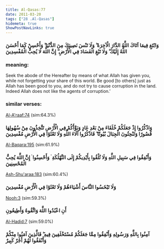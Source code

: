 ```yaml
---
title: Al-Qasas:77
date: 2011-03-20
tags: ["28 .Al-Qasas"]
hidemeta: true 
ShowPostNavLinks: true 
---
```

### وَابْتَغِ فِيمَا آتَاكَ اللَّهُ الدَّارَ الْآخِرَةَ ۖ وَلَا تَنْسَ نَصِيبَكَ مِنَ الدُّنْيَا ۖ وَأَحْسِنْ كَمَا أَحْسَنَ اللَّهُ إِلَيْكَ ۖ وَلَا تَبْغِ الْفَسَادَ فِي الْأَرْضِ ۖ إِنَّ اللَّهَ لَا يُحِبُّ الْمُفْسِدِينَ
### meaning: 
Seek the abode of the Hereafter by means of what Allah has given you, while not forgetting your share of this world. Be good [to others] just as Allah has been good to you, and do not try to cause corruption in the land. Indeed Allah does not like the agents of corruption.’
### similar verses: 

[Al-A'raaf:74](/7/74) (sim:64.3%)

### وَاذْكُرُوا إِذْ جَعَلَكُمْ خُلَفَاءَ مِنْ بَعْدِ عَادٍ وَبَوَّأَكُمْ فِي الْأَرْضِ تَتَّخِذُونَ مِنْ سُهُولِهَا قُصُورًا وَتَنْحِتُونَ الْجِبَالَ بُيُوتًا ۖ فَاذْكُرُوا آلَاءَ اللَّهِ وَلَا تَعْثَوْا فِي الْأَرْضِ مُفْسِدِينَ

[Al-Baqara:195](/2/195) (sim:61.9%)

### وَأَنْفِقُوا فِي سَبِيلِ اللَّهِ وَلَا تُلْقُوا بِأَيْدِيكُمْ إِلَى التَّهْلُكَةِ ۛ وَأَحْسِنُوا ۛ إِنَّ اللَّهَ يُحِبُّ الْمُحْسِنِينَ

[Ash-Shu'araa:183](/26/183) (sim:60.4%)

### وَلَا تَبْخَسُوا النَّاسَ أَشْيَاءَهُمْ وَلَا تَعْثَوْا فِي الْأَرْضِ مُفْسِدِينَ

[Nooh:3](/71/3) (sim:59.3%)

### أَنِ اعْبُدُوا اللَّهَ وَاتَّقُوهُ وَأَطِيعُونِ

[Al-Hadid:7](/57/7) (sim:59.0%)

### آمِنُوا بِاللَّهِ وَرَسُولِهِ وَأَنْفِقُوا مِمَّا جَعَلَكُمْ مُسْتَخْلَفِينَ فِيهِ ۖ فَالَّذِينَ آمَنُوا مِنْكُمْ وَأَنْفَقُوا لَهُمْ أَجْرٌ كَبِيرٌ
